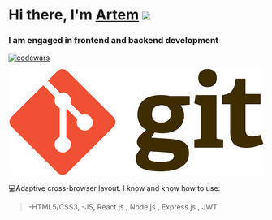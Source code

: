 # Hi there, I'm [Artem](https://github.com/temaweb10) ![](https://github.com/blackcater/blackcater/raw/main/images/Hi.gif) 

### I am engaged in frontend and backend development
[![codewars](https://www.codewars.com/users/temaweb10/badges/large)](https://www.codewars.com/users/temaweb10) 
<p align="center">
  <img width="500" height="208" src="https://github.com/Sunil-Pradhan/git-cheat-sheet/blob/master/img/Git-Cheat-Sheet-Logo.png">
</p>
💻Adaptive cross-browser layout. I know and know how to use:
 
> -HTML5/CSS3,
> -JS, React.js , Node.js , Express.js , JWT


